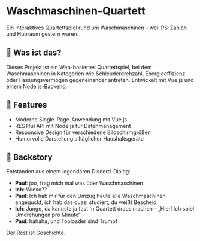 # Waschmaschinen-Quartett

Ein interaktives Quartettspiel rund um Waschmaschinen – weil PS-Zahlen und Hubraum gestern waren.

## 🧺 Was ist das?

Dieses Projekt ist ein Web-basiertes Quartettspiel, bei dem Waschmaschinen in Kategorien wie Schleuderdrehzahl, Energieeffizienz oder Fassungsvermögen gegeneinander antreten. Entwickelt mit Vue.js und einem Node.js-Backend.

## 🚀 Features

- Moderne Single-Page-Anwendung mit Vue.js
- RESTful API mit Node.js für Datenmanagement
- Responsive Design für verschiedene Bildschirmgrößen
- Humorvolle Darstellung alltäglicher Haushaltsgeräte

## 📖 Backstory

Entstanden aus einem legendären Discord-Dialog:

- **Paul**: joo, frag mich mal was über Waschmaschinen  
- **Ich**: Wieso??  
- **Paul**: Ich hab mir für den Umzug heute alle Waschmaschinen angeguckt, ich hab das quasi studiert, du weißt Bescheid  
- **Ich**: Junge, da kannste ja fast 'n Quartett draus machen – „Hier! Ich spiel Umdrehungen pro Minute“  
- **Paul**: hahaha, und Toploader sind Trumpf

Der Rest ist Geschichte.
